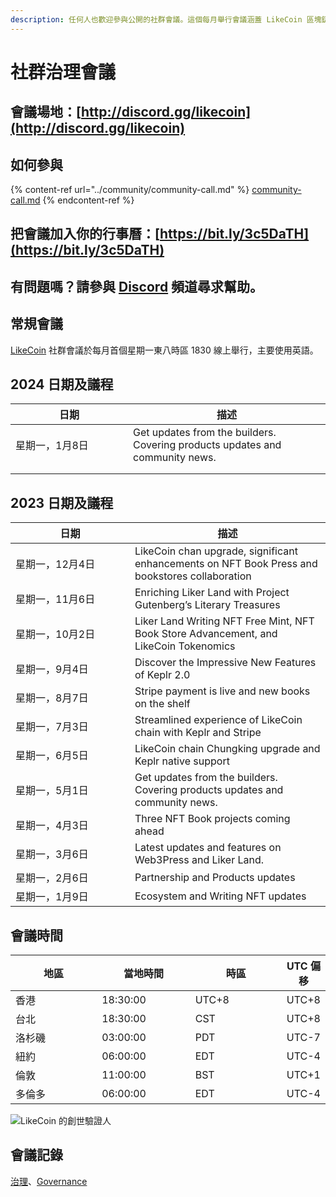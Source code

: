 ```yaml
---
description: 任何人也歡迎參與公開的社群會議。這個每月舉行會議涵蓋 LikeCoin 區塊鏈治理及生態發展
---
```


# 社群治理會議

## 會議場地：[http://discord.gg/likecoin](http://discord.gg/likecoin)

## 如何參與

{% content-ref url="../community/community-call.md" %}
[community-call.md](../community/community-call.md)
{% endcontent-ref %}

## 把會議加入你的行事曆：[https://bit.ly/3c5DaTH](https://bit.ly/3c5DaTH)

## 有問題嗎？請參與 [Discord](http://discord.gg/likecoin) 頻道尋求幫助。

## 常規會議 <a href="#monthly" id="monthly"></a>

[LikeCoin](https://like.co/) 社群會議於每月首個星期一東八時區 1830 線上舉行，主要使用英語。

## 2024 日期及議程

<table><thead><tr><th width="172">日期</th><th>描述</th></tr></thead><tbody><tr><td>星期一，1月8日</td><td>Get updates from the builders. Covering products updates and community news.</td></tr><tr><td></td><td></td></tr><tr><td></td><td></td></tr></tbody></table>

## 2023 日期及議程

<table><thead><tr><th width="175">日期</th><th>描述</th></tr></thead><tbody><tr><td>星期一，12月4日</td><td>LikeCoin chan upgrade, significant enhancements on NFT Book Press and bookstores collaboration</td></tr><tr><td>星期一，11月6日</td><td>Enriching Liker Land with Project Gutenberg’s Literary Treasures</td></tr><tr><td>星期一，10月2日</td><td>Liker Land Writing NFT Free Mint, NFT Book Store Advancement, and LikeCoin Tokenomics</td></tr><tr><td>星期一，9月4日</td><td>Discover the Impressive New Features of Keplr 2.0</td></tr><tr><td>星期一，8月7日</td><td>Stripe payment is live and new books on the shelf</td></tr><tr><td>星期一，7月3日</td><td>Streamlined experience of LikeCoin chain with Keplr and Stripe</td></tr><tr><td>星期一，6月5日</td><td>LikeCoin chain Chungking upgrade and Keplr native support</td></tr><tr><td>星期一，5月1日</td><td>Get updates from the builders. Covering products updates and community news.</td></tr><tr><td>星期一，4月3日</td><td>Three NFT Book projects coming ahead</td></tr><tr><td>星期一，3月6日</td><td>Latest updates and features on Web3Press and Liker Land.</td></tr><tr><td>星期一，2月6日</td><td>Partnership and Products updates</td></tr><tr><td>星期一，1月9日</td><td>Ecosystem and Writing NFT updates</td></tr></tbody></table>

## 會議時間

<table><thead><tr><th width="150">地區</th><th width="150">當地時間</th><th width="150">時區</th><th>UTC 偏移</th></tr></thead><tbody><tr><td>香港</td><td>18:30:00</td><td>UTC+8</td><td>UTC+8</td></tr><tr><td>台北</td><td>18:30:00</td><td>CST</td><td>UTC+8</td></tr><tr><td>洛杉磯</td><td>03:00:00</td><td>PDT</td><td>UTC-7</td></tr><tr><td>紐約</td><td>06:00:00</td><td>EDT</td><td>UTC-4</td></tr><tr><td>倫敦</td><td>11:00:00</td><td>BST</td><td>UTC+1</td></tr><tr><td>多倫多</td><td>06:00:00</td><td>EDT</td><td>UTC-4</td></tr></tbody></table>

![LikeCoin 的創世驗證人](../../.gitbook/assets/LikeCoin\_AD70\_Validators-01.png)

## 會議記錄 <a href="#minutes" id="minutes"></a>

[治理](https://blog.like.co/zh/category/%E6%B2%BB%E7%90%86/)、[Governance](https://blog.like.co/category/governance/)

